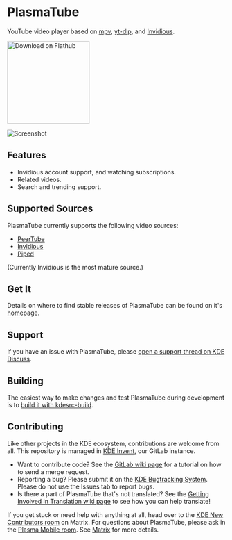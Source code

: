 <!--
SPDX-FileCopyrightText: 2019 Linus Jahn <lnj@kaidan.im>
SPDX-FileCopyrightText: 2021 Carl Schwan <carl@carlschwan.eu>


SPDX-License-Identifier: CC0-1.0
-->

# PlasmaTube

YouTube video player based on [mpv](https://mpv.io/), [yt-dlp](https://github.com/yt-dlp/yt-dlp), and [Invidious](https://github.com/iv-org/invidious).

<a href='https://flathub.org/apps/details/org.kde.plasmatube'><img width='190px' alt='Download on Flathub' src='https://flathub.org/assets/badges/flathub-badge-i-en.png'/></a>

![Screenshot](https://cdn.kde.org/screenshots/plasmatube/plasmatube.png)

## Features

* Invidious account support, and watching subscriptions.
* Related videos.
* Search and trending support.

## Supported Sources

PlasmaTube currently supports the following video sources:

* [PeerTube](https://joinpeertube.org/)
* [Invidious](https://invidious.io/)
* [Piped](https://github.com/TeamPiped/Piped)

(Currently Invidious is the most mature source.)

## Get It

Details on where to find stable releases of PlasmaTube can be found on it's
[homepage](https://apps.kde.org/plasmatube).

## Support

If you have an issue with PlasmaTube, please [open a support thread on KDE Discuss](https://discuss.kde.org/c/help/6).

## Building

The easiest way to make changes and test PlasmaTube during development is to [build it with kdesrc-build](https://community.kde.org/Get_Involved/development/Build_software_with_kdesrc-build).

## Contributing

Like other projects in the KDE ecosystem, contributions are welcome from all. This repository is managed in [KDE Invent](https://invent.kde.org/multimedia/plasmatube), our GitLab instance.

* Want to contribute code? See the [GitLab wiki page](https://community.kde.org/Infrastructure/GitLab) for a tutorial on how to send a merge request.
* Reporting a bug? Please submit it on the [KDE Bugtracking System](https://bugs.kde.org/enter_bug.cgi?format=guided&product=plasmatube). Please do not use the Issues
  tab to report bugs.
* Is there a part of PlasmaTube that's not translated? See the [Getting Involved in Translation wiki page](https://community.kde.org/Get_Involved/translation) to see how
  you can help translate!

If you get stuck or need help with anything at all, head over to the [KDE New Contributors room](https://go.kde.org/matrix/#/#kde-welcome:kde.org) on Matrix. For questions about PlasmaTube, please ask in the [Plasma Mobile room](https://go.kde.org/matrix/#/#plasmamobile:kde.org). See [Matrix](https://community.kde.org/Matrix) for more details.
